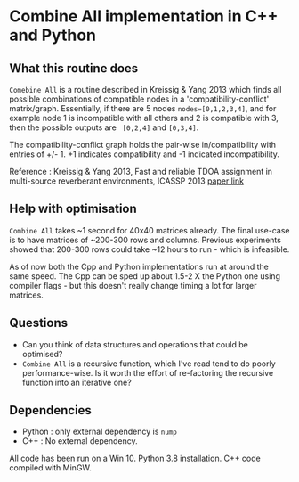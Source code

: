 # Combine All implementation in C++ and Python 

## What this routine does
```Comebine All``` is a routine described in Kreissig & Yang 2013 which finds
all possible combinations of compatible nodes in a 'compatibility-conflict' matrix/graph. 
Essentially, if there are 5 nodes ```nodes=[0,1,2,3,4]```, and for example node 1 is 
incompatible with all others and 2 is compatible with 3, then the possible outputs
are ``` [0,2,4]``` and ```[0,3,4]```. 

The compatibility-conflict graph holds the pair-wise in/compatibility with entries of
+/- 1. +1 indicates compatibility and -1 indicated incompatibility. 

Reference : Kreissig & Yang 2013, Fast and reliable TDOA assignment in multi-source reverberant environments, ICASSP 2013
  [paper link](https://ieeexplore.ieee.org/abstract/document/6637668?casa_token=3oKOQUJRuWQAAAAA:JNbwI-gf0m0ozfAKbAQJzblq8qE-NPTJ49hgJILMxG_2ZM9MJOt4PQOvPEQn9TXJZSzD_ON6YA)

## Help with optimisation
```Combine All``` takes ~1 second for 40x40 matrices already. The final use-case is 
to have matrices of ~200-300 rows and columns. Previous experiments showed that 
200-300 rows could take ~12 hours to run - which is infeasible. 

As of now both the Cpp and Python implementations run at around the same speed. 
The Cpp can be sped up about 1.5-2 X the Python one using compiler flags - but this
doesn't really change timing a lot for larger matrices. 

## Questions
* Can you think of data structures and operations that could be optimised?
* ```Combine All``` is a recursive function, which I've read tend to do poorly performance-wise. 
	Is it worth the effort of re-factoring the recursive function into an iterative one? 
	
	
## Dependencies

* Python : only external dependency is ```nump```
* C++ : No external dependency. 

All code has been run on a Win 10. Python 3.8 installation. C++ code compiled with 
MinGW.